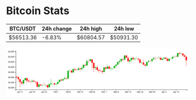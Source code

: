 # Bitcoin Stats

BTC/USDT|24h change|24h high|24h low|
|---|---|---|---|
|$56513.36|-6.83%|$60804.57|$50931.30|

<img src="./chart.svg">
